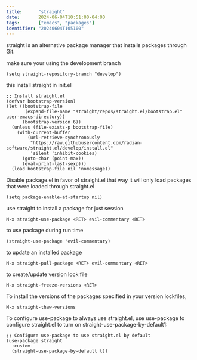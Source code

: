 ```yaml
---
title:      "straight"
date:       2024-06-04T10:51:00-04:00
tags:       ["emacs", "packages"]
identifier: "20240604T105100"
---
```


straight is an alternative package manager that installs packages through Git.

make sure your using the development branch

`(setq straight-repository-branch "develop")`

this install straight in init.el

```elisp
;; Install straight.el
(defvar bootstrap-version)
(let ((bootstrap-file
       (expand-file-name "straight/repos/straight.el/bootstrap.el" user-emacs-directory))
      (bootstrap-version 6))
  (unless (file-exists-p bootstrap-file)
    (with-current-buffer
        (url-retrieve-synchronously
         "https://raw.githubusercontent.com/radian-software/straight.el/develop/install.el"
         'silent 'inhibit-cookies)
      (goto-char (point-max))
      (eval-print-last-sexp)))
  (load bootstrap-file nil 'nomessage))
```

Disable package.el in favor of straight.el
that way it will only load packages that were loaded through straight.el

`(setq package-enable-at-startup nil)`

use straight to install a package for just session

`M-x straight-use-package <RET> evil-commentary <RET>`

to use package during run time

`(straight-use-package 'evil-commentary)`

to update an installed package

` M-x straight-pull-package <RET> evil-commentary <RET> `

to create/update version lock file

` M-x straight-freeze-versions <RET> `

To install the versions of the packages specified in your version lockfiles, 

` M-x straight-thaw-versions ` 


To configure use-package to always use straight.el, 
use use-package to configure straight.el to turn on straight-use-package-by-default1:

```elisp
;; Configure use-package to use straight.el by default
(use-package straight
  :custom
  (straight-use-package-by-default t))
```
